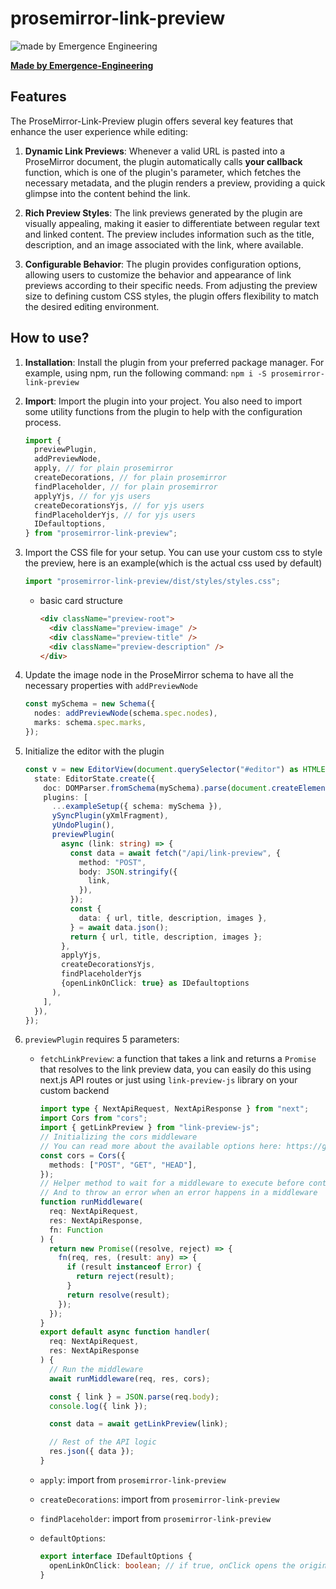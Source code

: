 # prosemirror-link-preview

![made by Emergence Engineering](https://emergence-engineering.com/ee-logo.svg)


[**Made by Emergence-Engineering**](https://emergence-engineering.com/)

## Features

The ProseMirror-Link-Preview plugin offers several key features that enhance the user experience while editing:

1. **Dynamic Link Previews**: Whenever a valid URL is pasted into a ProseMirror document, the plugin automatically calls **your callback** function, which is one of the plugin's parameter, which fetches the necessary metadata, and the plugin renders a preview, providing a quick glimpse into the content behind the link.

2. **Rich Preview Styles**: The link previews generated by the plugin are visually appealing, making it easier to differentiate between regular text and linked content. The preview includes information such as the title, description, and an image associated with the link, where available.

3. **Configurable Behavior**: The plugin provides configuration options, allowing users to customize the behavior and appearance of link previews according to their specific needs. From adjusting the preview size to defining custom CSS styles, the plugin offers flexibility to match the desired editing environment.

## How to use?

1. **Installation**: Install the plugin from your preferred package manager. For example, using npm, run the following command: `npm i -S prosemirror-link-preview`
2. **Import**: Import the plugin into your project. You also need to import some utility functions from the plugin to help with the configuration process.
   ```typescript
   import {
     previewPlugin,
     addPreviewNode,
     apply, // for plain prosemirror
     createDecorations, // for plain prosemirror
     findPlaceholder, // for plain prosemirror
     applyYjs, // for yjs users
     createDecorationsYjs, // for yjs users
     findPlaceholderYjs, // for yjs users
     IDefaultoptions,
   } from "prosemirror-link-preview";
   ```
3. Import the CSS file for your setup. You can use your custom css to style the preview, here is an example(which is the actual css used by default)

    ```typescript
    import "prosemirror-link-preview/dist/styles/styles.css";
    ```

   - basic card structure
    
       ```html
       <div className="preview-root">
         <div className="preview-image" />
         <div className="preview-title" />
         <div className="preview-description" />
       </div>
       ```

4. Update the image node in the ProseMirror schema to have all the necessary properties with `addPreviewNode`

    ```typescript
    const mySchema = new Schema({
      nodes: addPreviewNode(schema.spec.nodes),
      marks: schema.spec.marks,
    });
    ```

5. Initialize the editor with the plugin

   ```typescript
   const v = new EditorView(document.querySelector("#editor") as HTMLElement, {
     state: EditorState.create({
       doc: DOMParser.fromSchema(mySchema).parse(document.createElement("div")),
       plugins: [
         ...exampleSetup({ schema: mySchema }),
         ySyncPlugin(yXmlFragment),
         yUndoPlugin(),
         previewPlugin(
           async (link: string) => {
             const data = await fetch("/api/link-preview", {
               method: "POST",
               body: JSON.stringify({
                 link,
               }),
             });
             const {
               data: { url, title, description, images },
             } = await data.json();
             return { url, title, description, images };
           },
           applyYjs,
           createDecorationsYjs,
           findPlaceholderYjs
           {openLinkOnClick: true} as IDefaultoptions
         ),
       ],
     }),
   });
   ```

6. `previewPlugin` requires 5 parameters:

   - `fetchLinkPreview`: a function that takes a link and returns a `Promise` that resolves to the link preview data, you can easily do this using next.js API routes
     or just using `link-preview-js` library on your custom backend

       ```typescript
       import type { NextApiRequest, NextApiResponse } from "next";
       import Cors from "cors";
       import { getLinkPreview } from "link-preview-js";
       // Initializing the cors middleware
       // You can read more about the available options here: https://github.com/expressjs/cors#configuration-options
       const cors = Cors({
         methods: ["POST", "GET", "HEAD"],
       });
       // Helper method to wait for a middleware to execute before continuing
       // And to throw an error when an error happens in a middleware
       function runMiddleware(
         req: NextApiRequest,
         res: NextApiResponse,
         fn: Function
       ) {
         return new Promise((resolve, reject) => {
           fn(req, res, (result: any) => {
             if (result instanceof Error) {
               return reject(result);
             }
             return resolve(result);
           });
         });
       }
       export default async function handler(
         req: NextApiRequest,
         res: NextApiResponse
       ) {
         // Run the middleware
         await runMiddleware(req, res, cors);
    
         const { link } = JSON.parse(req.body);
         console.log({ link });
    
         const data = await getLinkPreview(link);
    
         // Rest of the API logic
         res.json({ data });
       }
       ```

   - `apply`: import from `prosemirror-link-preview`
   - `createDecorations`: import from `prosemirror-link-preview`
   - `findPlaceholder`: import from `prosemirror-link-preview`
   - `defaultOptions`:
       ```typescript
       export interface IDefaultOptions {
         openLinkOnClick: boolean; // if true, onClick opens the original link in a new browser tab
       }
       ```
